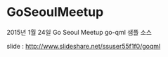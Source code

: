 # GoSeoulMeetup
2015년 1월 24일 Go Seoul Meetup
go-qml 샘플 소스

slide : http://www.slideshare.net/ssuser55f1f0/goqml

